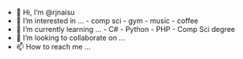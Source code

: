 - 👋 Hi, I’m @rjnaisu
- 👀 I’m interested in ...
      - comp sci
      - gym
      - music
      - coffee
- 🌱 I’m currently learning ...
      - C#
      - Python
      - PHP
      - Comp Sci degree
- 💞️ I’m looking to collaborate on ...
- 📫 How to reach me ...

<!---
rjnaisu/rjnaisu is a ✨ special ✨ repository because its `README.md` (this file) appears on your GitHub profile.
You can click the Preview link to take a look at your changes.
--->
